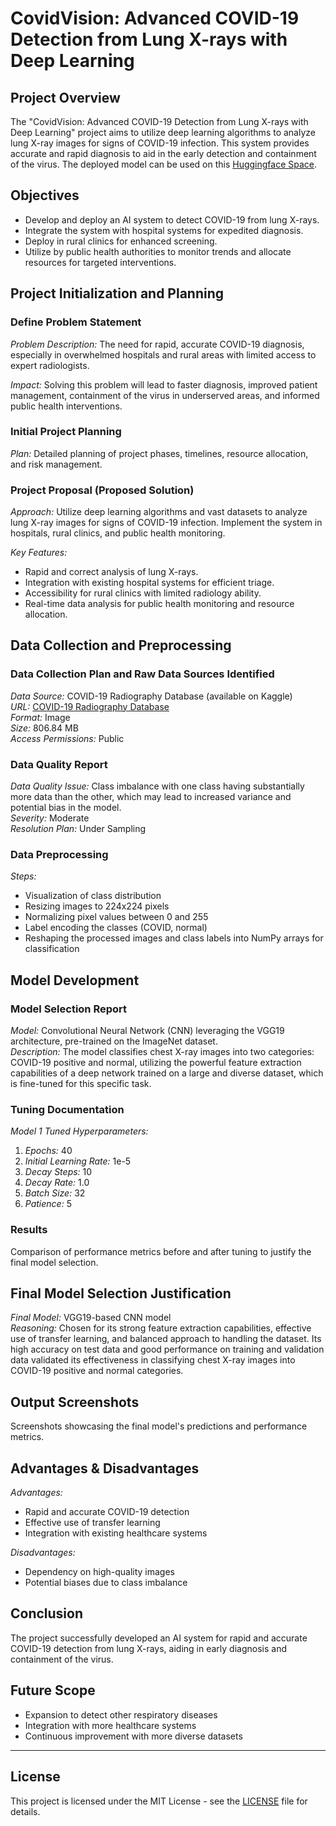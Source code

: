 # CovidVision: Advanced COVID-19 Detection from Lung X-rays with Deep Learning

## Project Overview

The "CovidVision: Advanced COVID-19 Detection from Lung X-rays with Deep Learning" project aims to utilize deep learning algorithms to analyze lung X-ray images for signs of COVID-19 infection. This system provides accurate and rapid diagnosis to aid in the early detection and containment of the virus. The deployed model can be used on this [Huggingface Space](https://huggingface.co/spaces/ishans24/covid19-detection-xray).

## Objectives

- Develop and deploy an AI system to detect COVID-19 from lung X-rays.
- Integrate the system with hospital systems for expedited diagnosis.
- Deploy in rural clinics for enhanced screening.
- Utilize by public health authorities to monitor trends and allocate resources for targeted interventions.

## Project Initialization and Planning

### Define Problem Statement

*Problem Description:* The need for rapid, accurate COVID-19 diagnosis, especially in overwhelmed hospitals and rural areas with limited access to expert radiologists.

*Impact:* Solving this problem will lead to faster diagnosis, improved patient management, containment of the virus in underserved areas, and informed public health interventions.

### Initial Project Planning

*Plan:* Detailed planning of project phases, timelines, resource allocation, and risk management.

### Project Proposal (Proposed Solution)

*Approach:* Utilize deep learning algorithms and vast datasets to analyze lung X-ray images for signs of COVID-19 infection. Implement the system in hospitals, rural clinics, and public health monitoring.

*Key Features:*
- Rapid and correct analysis of lung X-rays.
- Integration with existing hospital systems for efficient triage.
- Accessibility for rural clinics with limited radiology ability.
- Real-time data analysis for public health monitoring and resource allocation.

## Data Collection and Preprocessing

### Data Collection Plan and Raw Data Sources Identified

*Data Source:* COVID-19 Radiography Database (available on Kaggle)  
*URL:* [COVID-19 Radiography Database](https://www.kaggle.com/datasets/tawsifurrahman/covid19-radiography-database)  
*Format:* Image  
*Size:* 806.84 MB  
*Access Permissions:* Public

### Data Quality Report

*Data Quality Issue:* Class imbalance with one class having substantially more data than the other, which may lead to increased variance and potential bias in the model.  
*Severity:* Moderate  
*Resolution Plan:* Under Sampling

### Data Preprocessing

*Steps:*
- Visualization of class distribution
- Resizing images to 224x224 pixels
- Normalizing pixel values between 0 and 255
- Label encoding the classes (COVID, normal)
- Reshaping the processed images and class labels into NumPy arrays for classification

## Model Development

### Model Selection Report

*Model:* Convolutional Neural Network (CNN) leveraging the VGG19 architecture, pre-trained on the ImageNet dataset.  
*Description:* The model classifies chest X-ray images into two categories: COVID-19 positive and normal, utilizing the powerful feature extraction capabilities of a deep network trained on a large and diverse dataset, which is fine-tuned for this specific task.

### Tuning Documentation

*Model 1 Tuned Hyperparameters:*
1. *Epochs:* 40
2. *Initial Learning Rate:* 1e-5
3. *Decay Steps:* 10
4. *Decay Rate:* 1.0
5. *Batch Size:* 32
6. *Patience:* 5

### Results

Comparison of performance metrics before and after tuning to justify the final model selection.

## Final Model Selection Justification

*Final Model:* VGG19-based CNN model  
*Reasoning:* Chosen for its strong feature extraction capabilities, effective use of transfer learning, and balanced approach to handling the dataset. Its high accuracy on test data and good performance on training and validation data validated its effectiveness in classifying chest X-ray images into COVID-19 positive and normal categories.

## Output Screenshots

Screenshots showcasing the final model's predictions and performance metrics.

## Advantages & Disadvantages

*Advantages:*
- Rapid and accurate COVID-19 detection
- Effective use of transfer learning
- Integration with existing healthcare systems

*Disadvantages:*
- Dependency on high-quality images
- Potential biases due to class imbalance

## Conclusion

The project successfully developed an AI system for rapid and accurate COVID-19 detection from lung X-rays, aiding in early diagnosis and containment of the virus.

## Future Scope

- Expansion to detect other respiratory diseases
- Integration with more healthcare systems
- Continuous improvement with more diverse datasets

---

## License

This project is licensed under the MIT License - see the [LICENSE](https://github.com/ishans2404/covid-detection-xray/blob/2819ac2befa06be91d51063a51baedac90d8914e/LICENSE) file for details.
